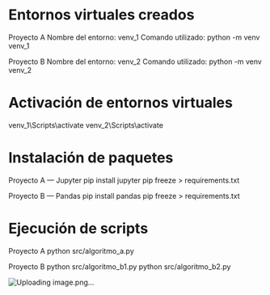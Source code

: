# Entornos virtuales creados
Proyecto A
Nombre del entorno: venv_1
Comando utilizado:
python -m venv venv_1

Proyecto B
Nombre del entorno: venv_2
Comando utilizado:
python -m venv venv_2
# Activación de entornos virtuales
venv_1\Scripts\activate
venv_2\Scripts\activate

# Instalación de paquetes
Proyecto A — Jupyter
pip install jupyter
pip freeze > requirements.txt

Proyecto B — Pandas
pip install pandas
pip freeze > requirements.txt

# Ejecución de scripts
Proyecto A
python src/algoritmo_a.py

Proyecto B
python src/algoritmo_b1.py
python src/algoritmo_b2.py

![Uploading image.png…]()

